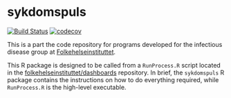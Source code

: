 # sykdomspuls
[![Build Status](https://travis-ci.org/folkehelseinstituttet/dashboards_sykdomspuls.svg?branch=master)](https://travis-ci.org/folkehelseinstituttet/dashboards_sykdomspuls)
[![codecov](https://codecov.io/gh/folkehelseinstituttet/dashboards_sykdomspuls/branch/master/graph/badge.svg)](https://codecov.io/gh/folkehelseinstituttet/dashboards_sykdomspuls)

This is a part the code repository for programs developed for the infectious disease group at [Folkehelseinstituttet](https://www.fhi.no).

This R package is designed to be called from a `RunProcess.R` script located in the [folkehelseinstituttet/dashboards](https://github.com/folkehelseinstituttet/dashboards/blob/master/dev/src/sykdomspuls/RunProcess.R) repository. In brief, the `sykdomspuls` R package contains the instructions on how to do everything required, while `RunProcess.R` is the high-level executable.


